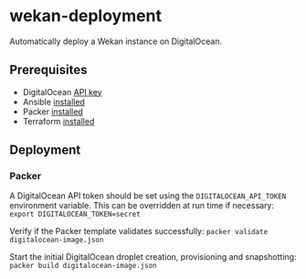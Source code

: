 # wekan-deployment

Automatically deploy a Wekan instance on DigitalOcean.

## Prerequisites

- DigitalOcean [API key](https://www.digitalocean.com/docs/api/create-personal-access-token/)
- Ansible [installed](https://docs.ansible.com/ansible/latest/installation_guide/intro_installation.html)
- Packer [installed](https://www.packer.io/intro/getting-started/install.html)
- Terraform [installed](https://learn.hashicorp.com/terraform/getting-started/install.html)

## Deployment

### Packer
A DigitalOcean API token should be set using the `DIGITALOCEAN_API_TOKEN`
environment variable. This can be overridden at run time if necessary:
	`export DIGITALOCEAN_TOKEN=secret`

Verify if the Packer template validates successfully:
	`packer validate digitalocean-image.json`

Start the initial DigitalOcean droplet creation, provisioning and snapshotting:
	`packer build digitalocean-image.json`
